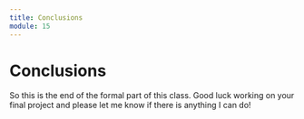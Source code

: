 ```yaml
---
title: Conclusions
module: 15
---
```


# Conclusions

So this is the end of the formal part of this class.  Good luck working on your final project and please let me know if there is anything I can do!